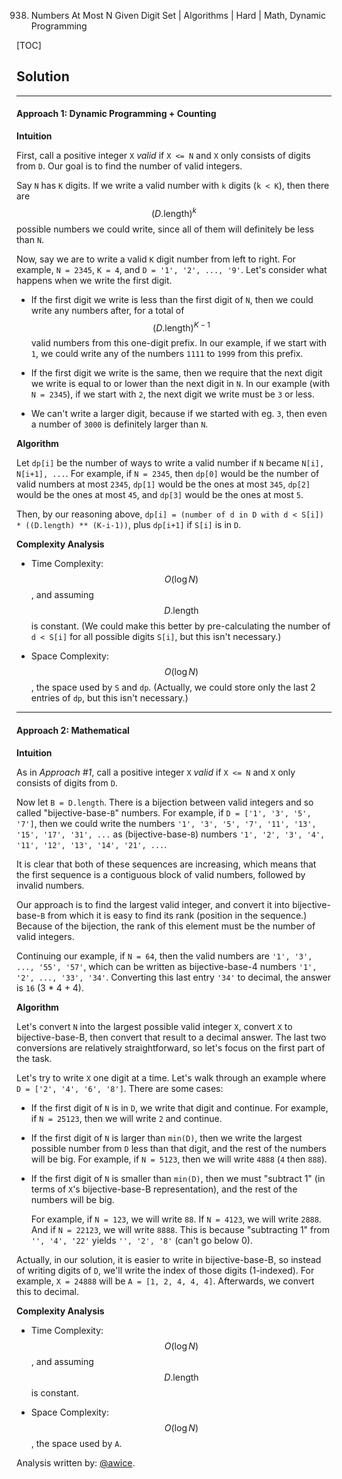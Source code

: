 938. Numbers At Most N Given Digit Set | Algorithms | Hard | Math, Dynamic Programming

[TOC]

## Solution
---
#### Approach 1: Dynamic Programming + Counting

**Intuition**

First, call a positive integer `X` *valid* if `X <= N` and `X` only consists of digits from `D`.  Our goal is to find the number of valid integers.

Say `N` has `K` digits.  If we write a valid number with `k` digits (`k < K`), then there are $$(D\text{.length})^k$$ possible numbers we could write, since all of them will definitely be less than `N`.

Now, say we are to write a valid `K` digit number from left to right.  For example, `N = 2345`, `K = 4`, and `D = '1', '2', ..., '9'`.  Let's consider what happens when we write the first digit.

 * If the first digit we write is less than the first digit of `N`, then we could write any numbers after, for a total of $$(D\text{.length})^{K-1}$$ valid numbers from this one-digit prefix.  In our example, if we start with `1`, we could write any of the numbers `1111` to `1999` from this prefix.

 * If the first digit we write is the same, then we require that the next digit we write is equal to or lower than the next digit in `N`.  In our example (with `N = 2345`), if we start with `2`, the next digit we write must be `3` or less.

 * We can't write a larger digit, because if we started with eg. `3`, then even a number of `3000` is definitely larger than `N`.

**Algorithm**

Let `dp[i]` be the number of ways to write a valid number if `N` became `N[i], N[i+1], ...`.  For example, if `N = 2345`, then `dp[0]` would be the number of valid numbers at most `2345`, `dp[1]` would be the ones at most `345`, `dp[2]` would be the ones at most `45`, and `dp[3]` would be the ones at most `5`.

Then, by our reasoning above, `dp[i] = (number of d in D with d < S[i]) * ((D.length) ** (K-i-1))`, plus `dp[i+1]` if `S[i]` is in `D`.



**Complexity Analysis**

* Time Complexity:  $$O(\log N)$$, and assuming $$D\text{.length}$$ is constant.  (We could make this better by pre-calculating the number of `d < S[i]` for all possible digits `S[i]`, but this isn't necessary.)

* Space Complexity:  $$O(\log N)$$, the space used by `S` and `dp`.  (Actually, we could store only the last 2 entries of `dp`, but this isn't necessary.)




---
#### Approach 2: Mathematical


**Intuition**

As in *Approach #1*, call a positive integer `X` *valid* if `X <= N` and `X` only consists of digits from `D`.

Now let `B = D.length`.  There is a bijection between valid integers and so called "bijective-base-`B`" numbers.  For example, if `D = ['1', '3', '5', '7']`, then we could write the numbers `'1', '3', '5', '7', '11', '13', '15', '17', '31', ...` as (bijective-base-`B`) numbers `'1', '2', '3', '4', '11', '12', '13', '14', '21', ...`.

It is clear that both of these sequences are increasing, which means that the first sequence is a contiguous block of valid numbers, followed by invalid numbers.

Our approach is to find the largest valid integer, and convert it into bijective-base-`B` from which it is easy to find its rank (position in the sequence.)  Because of the bijection, the rank of this element must be the number of valid integers.

Continuing our example, if `N = 64`, then the valid numbers are `'1', '3', ..., '55', '57'`, which can be written as bijective-base-4 numbers `'1', '2', ..., '33', '34'`.  Converting this last entry `'34'` to decimal, the answer is `16` (3 * 4 + 4).

**Algorithm**

Let's convert `N` into the largest possible valid integer `X`, convert `X` to bijective-base-B, then convert that result to a decimal answer.  The last two conversions are relatively straightforward, so let's focus on the first part of the task.

Let's try to write `X` one digit at a time.  Let's walk through an example where `D = ['2', '4', '6', '8']`.  There are some cases:

* If the first digit of `N` is in `D`, we write that digit and continue.  For example, if `N = 25123`, then we will write `2` and continue.

* If the first digit of `N` is larger than `min(D)`, then we write the largest possible number from `D` less than that digit, and the rest of the numbers will be big.  For example, if `N = 5123`, then we will write `4888` (`4` then `888`).

* If the first digit of `N` is smaller than `min(D)`, then we must "subtract 1" (in terms of `X`'s bijective-base-B representation), and the rest of the numbers will be big.

    For example, if  `N = 123`, we will write `88`.  If `N = 4123`, we will write `2888`.  And if `N = 22123`, we will write `8888`.  This is because "subtracting 1" from `'', '4', '22'` yields `'', '2', '8'` (can't go below 0).

Actually, in our solution, it is easier to write in bijective-base-B, so instead of writing digits of `D`, we'll write the index of those digits (1-indexed).  For example, `X = 24888` will be `A = [1, 2, 4, 4, 4]`.  Afterwards, we convert this to decimal.



**Complexity Analysis**

* Time Complexity:  $$O(\log N)$$, and assuming $$D\text{.length}$$ is constant.

* Space Complexity:  $$O(\log N)$$, the space used by `A`.




Analysis written by: [@awice](https://leetcode.com/awice).
